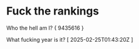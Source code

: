 # Fuck the rankings

Who the hell am I?
{ 9435616 }

What fucking year is it?
[ 2025-02-25T01:43:20Z ]
